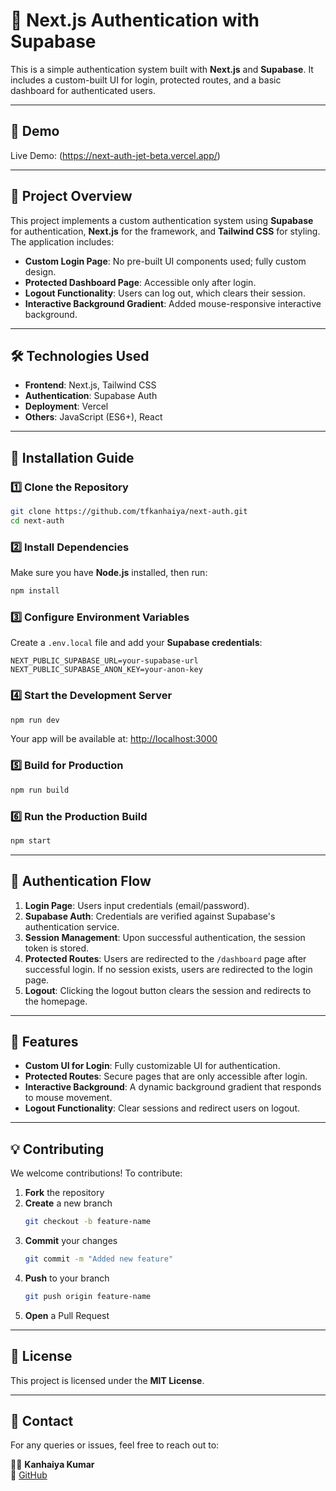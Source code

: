 # 🔐 Next.js Authentication with Supabase

This is a simple authentication system built with **Next.js** and **Supabase**. It includes a custom-built UI for login, protected routes, and a basic dashboard for authenticated users.

---

## 🚀 Demo

Live Demo: (https://next-auth-jet-beta.vercel.app/)

---

## 📌 Project Overview

This project implements a custom authentication system using **Supabase** for authentication, **Next.js** for the framework, and **Tailwind CSS** for styling. The application includes:

- **Custom Login Page**: No pre-built UI components used; fully custom design.
- **Protected Dashboard Page**: Accessible only after login.
- **Logout Functionality**: Users can log out, which clears their session.
- **Interactive Background Gradient**: Added mouse-responsive interactive background.

---

## 🛠️ Technologies Used

- **Frontend**: Next.js, Tailwind CSS
- **Authentication**: Supabase Auth
- **Deployment**: Vercel
- **Others**: JavaScript (ES6+), React

---

## 🚀 Installation Guide

### 1️⃣ Clone the Repository

```bash
git clone https://github.com/tfkanhaiya/next-auth.git
cd next-auth
```

### 2️⃣ Install Dependencies

Make sure you have **Node.js** installed, then run:

```bash
npm install
```

### 3️⃣ Configure Environment Variables

Create a `.env.local` file and add your **Supabase credentials**:

```
NEXT_PUBLIC_SUPABASE_URL=your-supabase-url
NEXT_PUBLIC_SUPABASE_ANON_KEY=your-anon-key
```

### 4️⃣ Start the Development Server

```bash
npm run dev
```

Your app will be available at: [http://localhost:3000](http://localhost:3000)

### 5️⃣ Build for Production

```bash
npm run build
```

### 6️⃣ Run the Production Build

```bash
npm start
```

---

## 🔐 Authentication Flow

1. **Login Page**: Users input credentials (email/password).
2. **Supabase Auth**: Credentials are verified against Supabase's authentication service.
3. **Session Management**: Upon successful authentication, the session token is stored.
4. **Protected Routes**: Users are redirected to the `/dashboard` page after successful login. If no session exists, users are redirected to the login page.
5. **Logout**: Clicking the logout button clears the session and redirects to the homepage.

---

## 🎯 Features

- **Custom UI for Login**: Fully customizable UI for authentication.
- **Protected Routes**: Secure pages that are only accessible after login.
- **Interactive Background**: A dynamic background gradient that responds to mouse movement.
- **Logout Functionality**: Clear sessions and redirect users on logout.

---

## 💡 Contributing

We welcome contributions! To contribute:

1. **Fork** the repository
2. **Create** a new branch
   ```bash
   git checkout -b feature-name
   ```
3. **Commit** your changes
   ```bash
   git commit -m "Added new feature"
   ```
4. **Push** to your branch
   ```bash
   git push origin feature-name
   ```
5. **Open** a Pull Request

---

## 📜 License

This project is licensed under the **MIT License**.

---

## 🔗 Contact

For any queries or issues, feel free to reach out to:

👨‍💻 **Kanhaiya Kumar**  
🔗 [GitHub](https://github.com/tfkanhaiya)

